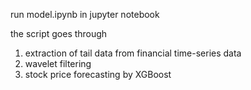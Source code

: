 run model.ipynb in jupyter notebook

the script goes through 
1) extraction of tail data from financial time-series data
2) wavelet filtering
3) stock price forecasting by XGBoost
